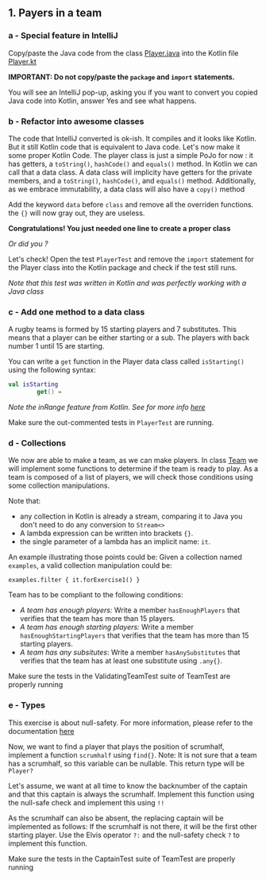 ## 1. Payers in a team

### a - Special feature in IntelliJ

Copy/paste the Java code from the class [Player.java](./../src/main/java/com/paulienvanalst/rugbymatch/team/Player.java) into 
the Kotlin file [Player.kt](../src/main/kotlin/com/paulienvanalst/rugbymatch/team/Player.kt)

**IMPORTANT: Do not copy/paste the `package` and `import` statements.**

You will see an  IntelliJ pop-up, asking you if you want to convert you copied Java code into Kotlin, answer Yes and see what happens.

### b - Refactor into awesome classes

The code that IntelliJ converted is ok-ish. It compiles and it looks like Kotlin. But it still Kotlin code that is equivalent to Java code. Let's now make it some proper Kotlin Code.
The player class is just a simple PoJo for now : it has getters, a `toString()`, `hashCode()` and `equals()` method. 
In Kotlin we can call that a data class. A data class will implicity have getters for the private members, and a `toString()`, `hashCode()`, and `equals()` method. 
Additionally, as we embrace immutability, a data class will also have a `copy()` method

Add the keyword `data` before `class` and remove all the overriden functions.
the `{}` will now gray out, they are useless.

**Congratulations! You just needed one line to create a proper class**

_Or did you ?_ 

Let's check! Open the test `PlayerTest` and remove the `import` statement for the Player class into the Kotlin package and check if the test still runs.

*Note that this test was written in Kotlin and was perfectly working with a Java class*

###  c - Add one method to a data class

A rugby teams is formed by 15 starting players and 7 substitutes. This means that a player can be either starting or a sub. The players with back number 1 until 15 are starting.

You can write a `get` function in the Player data class called `isStarting()` using the following syntax:

```kotlin
val isStarting
        get() = 
```
*Note the inRange feature from Kotlin. See for more info [here](https://kotlinlang.org/docs/reference/ranges.html)*

Make sure the out-commented tests in `PlayerTest` are running.

###  d - Collections

We now are able to make a team, as we can make players.
In class [Team](../src/main/kotlin/com/paulienvanalst/rugbymatch/team/Team.kt) we will implement some functions to determine if the team is ready to play.
As a team is composed of a list of players, we will check those conditions using some collection manipulations. 

Note that:
 * any collection in Kotlin is already a stream, comparing it to Java you don't need to do any conversion to `Stream<>`
 * A lambda expression can be written into brackets `{}`.
 * the single parameter of a lambda has an implicit name: `it`.
 
 An example illustrating those points could be:  Given a collection named `examples`, a valid collection manipulation could be: 
 
 `examples.filter { it.forExercise1() }`

Team has to be compliant to the following conditions:
 - _A team has enough players:_ Write a member `hasEnoughPlayers` that verifies that the team has more than 15 players.
 - _A team has enough starting players:_ Write a member `hasEnoughStartingPlayers` that verifies that the team has more than 15 starting players.
 - _A team has any subsitutes_: Write a member `hasAnySubstitutes` that verifies that the team has at least one substitute using `.any{}`.


Make sure the tests in the ValidatingTeamTest suite of TeamTest are properly running

### e - Types
This exercise is about null-safety. For more information, please refer to the documentation [here](https://kotlinlang.org/docs/reference/null-safety.html)

Now, we want to find a player that plays the position of scrumhalf, implement a function `scrumhalf` using `find{}`.
Note: It is not sure that a team has a scrumhalf, so this variable can be nullable.
This return type will be `Player?`

Let's assume, we want at all time to know the backnumber of the captain and that this captain is always the scrumhalf.
Implement this function using the null-safe check and implement this using `!!`

As the scrumhalf can also be absent, the replacing captain will be implemented as follows: 
If the scrumhalf is not there, it will be the first other starting player.
Use the Elvis operator `?:` and the null-safety check `?` to implement this function.

Make sure the tests in the CaptainTest suite of TeamTest are properly running
